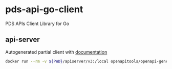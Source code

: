 # pds-api-go-client

PDS APIs Client Library for Go

## api-server

Autogenerated partial client with [documentation](apiserver/v3/README)


```bash
docker run --rm -v ${PWD}/apiserver/v3:/local openapitools/openapi-generator-cli generate -i /local/swagger.json -g go -o /local --package-name apiserver
```
